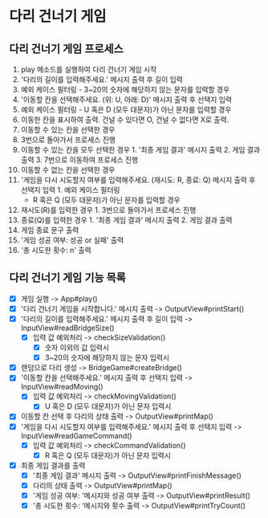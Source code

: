 # 다리 건너기 게임

## 다리 건너기 게임 프로세스

1. play 메소드를 실행하여 다리 건너기 게임 시작
2. '다리의 길이를 입력해주세요.' 메시지 출력 후 길이 입력
  1. 예외 케이스 필터링
    - 3~20의 숫자에 해당하지 않는 문자를 입력할 경우
3. '이동할 칸을 선택해주세요. (위: U, 아래: D)' 메시지 출력 후 선택지 입력
  1. 예외 케이스 필터링
    - U 혹은 D (모두 대문자)가 아닌 문자를 입력할 경우
4. 이동한 칸을 표시하여 출력. 건널 수 있다면 O, 건널 수 없다면 X로 출력.
5. 이동할 수 있는 칸을 선택한 경우
  1. 3번으로 돌아가서 프로세스 진행
  2. 이동할 수 있는 칸을 모두 선택한 경우
    1. '최종 게임 결과' 메시지 출력
    2. 게임 결과 출력
    3. 7번으로 이동하여 프로세스 진행
6. 이동할 수 없는 칸을 선택한 경우
  1. '게임을 다시 시도할지 여부를 입력해주세요. (재시도: R, 종료: Q) 메시지 출력 후 선택지 입력
    1. 예외 케이스 필터링
      - R 혹은 Q (모두 대문자)가 아닌 문자를 입력할 경우
  2. 재시도(R)를 입력한 경우
    1. 3번으로 돌아가서 프로세스 진행
  3. 종료(Q)를 입력한 경우
    1. '최종 게임 결과' 메시지 출력
    2. 게임 결과 출력
7. 게임 종료 문구 출력
  1. '게임 성공 여부: 성공 or 실패' 출력
  2. '총 시도한 횟수: n' 출력
  
## 다리 건너기 게임 기능 목록
- [x] 게임 실행 -> App#play()
- [x] '다리 건너기 게임을 시작합니다.' 메시지 출력 -> OutputView#printStart()
- [x] '다리의 길이를 입력해주세요.' 메시지 출력 후 길이 입력 -> InputView#readBridgeSize()
  - [x] 입력 값 예외처리 -> checkSizeValidation()
    - [x] 숫자 이외의 값 입력시
    - [x] 3~20의 숫자에 해당하지 않는 문자 입력시
- [x] 랜덤으로 다리 생성 -> BridgeGame#createBridge()
- [x] '이동할 칸을 선택해주세요.' 메시지 출력 후 선택지 입력 -> InputView#readMoving()
  - [x] 입력 값 예외처리 -> checkMovingValidation()
    - [x] U 혹은 D (모두 대문자)가 아닌 문자 입력시
- [x] 이동할 칸 선택 후 다리의 상태 출력 -> OutputView#printMap()
- [x] '게임을 다시 시도할지 여부를 입력해주세요.' 메시지 출력 후 선택지 입력 -> InputView#readGameCommand()
  - [x] 입력 값 예외처리 -> checkCommandValidation()
    - [x] R 혹은 Q (모두 대문자)가 아닌 문자 입력시
- [x] 최종 게임 결과를 출력
  - [x] '최종 게임 결과' 메시지 출력 -> OutputView#printFinishMessage()
  - [x] 다리의 상태 출력 -> OutputView#printMap()
  - [x] '게임 성공 여부: '메시지와 성공 여부 출력 -> OutputView#printResult()
  - [x] '총 시도한 횟수: '메시지와 횟수 출력 -> OutputView#printTryCount()